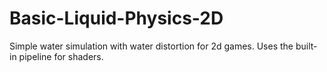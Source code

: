# Basic-Liquid-Physics-2D
Simple water simulation with water distortion for 2d games. Uses the built-in pipeline for shaders.
